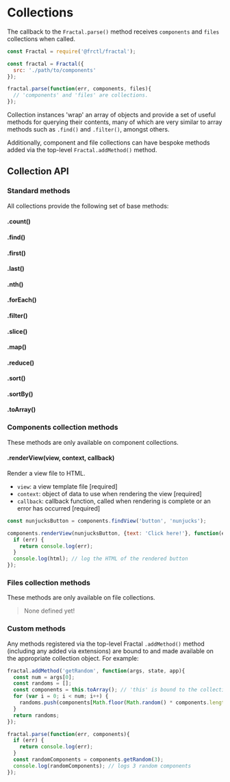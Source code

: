 # Collections

The callback to the `Fractal.parse()` method receives `components` and `files` collections when called.

```js
const Fractal = require('@frctl/fractal');

const fractal = Fractal({
  src: './path/to/components'
});

fractal.parse(function(err, components, files){
  // 'components' and 'files' are collections.
});
```

Collection instances 'wrap' an array of objects and provide a set of useful methods for querying their contents, many of which are very similar to array methods such as `.find()` and `.filter()`, amongst others.

Additionally, component and file collections can have bespoke methods added via the top-level `Fractal.addMethod()` method.

## Collection API

### Standard methods

All collections provide the following set of base methods:

#### .count()
#### .find()
#### .first()
#### .last()
#### .nth()
#### .forEach()
#### .filter()
#### .slice()
#### .map()
#### .reduce()
#### .sort()
#### .sortBy()
#### .toArray()

### Components collection methods

These methods are only available on component collections.

<!-- ### .count()

Returns the number of [components](/docs/entity-schemas.md#component) found.

```js
const myComponents = components.getAll();
``` -->

<!-- ### .getAll()

Returns an array of all [components](/docs/entity-schemas.md#component).

```js
const myComponents = components.getAll();
``` -->

<!-- ### .getViews()

Returns an array of all view template files.

```js
const views = components.getViews();
```

### .getViewsFor(component)

Returns an array of all view template files for a specific component.

* `component`: a component name or a component object [required]

```js
const buttonViews = components.getViewsFor('button');
```

### .findView(component, adapterName)

Find the view template for a component that is used by the specified adapter. Returns `undefined` if a match is not found.

* `component`: a component name or a component object [required]
* `adapterName`: name of a registered template engine adapter [required]

```js
const nunjucksButton = components.findView('button', 'nunjucks');
``` -->

#### .renderView(view, context, callback)

Render a view file to HTML.

* `view`: a view template file [required]
* `context`: object of data to use when rendering the view [required]
* `callback`: callback function, called when rendering is complete or an error has occurred [required]

```js
const nunjucksButton = components.findView('button', 'nunjucks');

components.renderView(nunjucksButton, {text: 'Click here!'}, function(err, html){
  if (err) {
    return console.log(err);
  }
  console.log(html); // log the HTML of the rendered button
});
```

<!-- ### .findByName(name)

Find a component by name. Returns `undefined` if not found.

* `name`: name of the component to find [required]

```js
const button = components.findByName('button');
``` -->

### Files collection methods

These methods are only available on file collections.

> None defined yet!

<!-- ### .count()

Returns the number of [files](/docs/entity-schemas.md#file) found.

### .getAll()

Returns an array of all [files](/docs/entity-schemas.md#file).

```js
const myFiles = files.getAll();
``` -->

<!-- ### .filterByPath(match)

Get an array of file objects for all files whose relative path matches the supplied `match` argument.

The `match` argument can be a single path, a [glob pattern](https://github.com/isaacs/node-glob#glob-primer) or an array of glob patterns. If an array is provided then positive patterns add to the result whilst negative ones subtract from it.

```js
const stylesheets = files.filterByPath('**/assets/*.css'); // Single glob string
const scripts = files.filterByPath(['**/*.js', '!**/config.js']); // Array of glob strings
``` -->

### Custom methods

Any methods registered via the top-level Fractal `.addMethod()` method (including any added via extensions) are bound to and made available on the appropriate collection object. For example:

```js
fractal.addMethod('getRandom', function(args, state, app){
  const num = args[0];
  const randoms = [];
  const components = this.toArray(); // 'this' is bound to the collection object itself
  for (var i = 0; i < num; i++) {
    randoms.push(components[Math.floor(Math.random() * components.length)]);
  }
  return randoms;
});

fractal.parse(function(err, components){
  if (err) {
    return console.log(err);
  }
  const randomComponents = components.getRandom(3);
  console.log(randomComponents); // logs 3 random components
});

```
